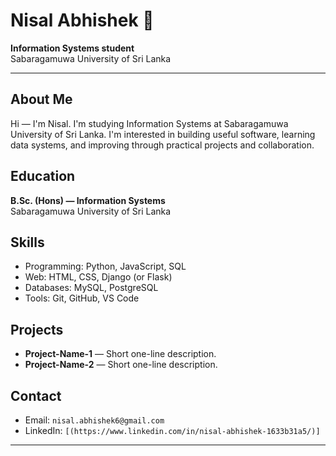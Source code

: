 # Nisal Abhishek 👋

**Information Systems student**  
Sabaragamuwa University of Sri Lanka

---

## About Me
Hi — I'm Nisal. I'm studying Information Systems at Sabaragamuwa University of Sri Lanka. I'm interested in building useful software, learning data systems, and improving through practical projects and collaboration.

## Education
**B.Sc. (Hons) — Information Systems**  
Sabaragamuwa University of Sri Lanka

## Skills
- Programming: Python, JavaScript, SQL
- Web: HTML, CSS, Django (or Flask)
- Databases: MySQL, PostgreSQL
- Tools: Git, GitHub, VS Code

## Projects
- **Project-Name-1** — Short one-line description.  
- **Project-Name-2** — Short one-line description.

## Contact
- Email: `nisal.abhishek6@gmail.com`  
- LinkedIn: `[(https://www.linkedin.com/in/nisal-abhishek-1633b31a5/)]`  


---






